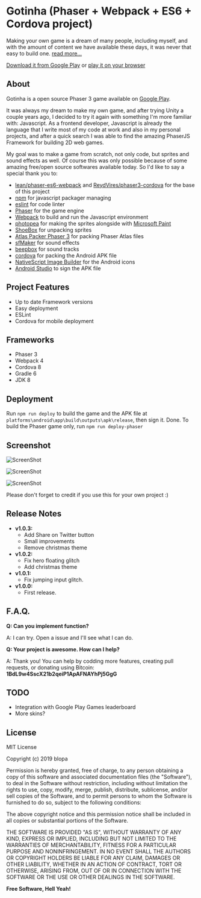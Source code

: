 # Gotinha (Phaser + Webpack + ES6 + Cordova project)
Making your own game is a dream of many people, including myself, and with the amount of content we have available these days, it was never that easy to build one. [read more...](https://google.com)

[Download it from Google Play](https://play.google.com/store/apps/details?id=com.werules.gotinha) or [play it on your browser](https://blopa.github.io/gotinha/)

## About
Gotinha is a open source Phaser 3 game available on [Google Play](https://play.google.com/store/apps/details?id=com.werules.gotinha).

It was always my dream to make my own game, and after trying Unity a couple years ago, I decided to try it again with something I'm more familiar with: Javascript. As a frontend developer, Javascript is already the language that I write most of my code at work and also in my personal projects, and after a quick search I was able to find the amazing PhaserJS Framework for building 2D web games.

My goal was to make a game from scratch, not only code, but sprites and sound effects as well. Of course this was only possible because of some amazing free/open source softwares available today. So I'd like to say a special thank you to:
- [lean/phaser-es6-webpack](https://github.com/lean/phaser-es6-webpack) and [ReydVires/phaser3-cordova](https://github.com/ReydVires/phaser3-cordova) for the base of this project
- [npm](https://github.com/npm/cli) for javascript packager managing
- [eslint](https://github.com/eslint/eslint) for code linter
- [Phaser](https://github.com/photonstorm/phaser) for the game engine
- [Webpack](https://github.com/webpack/webpack) to build and run the Javascript environment
- [photopea](https://github.com/photopea/photopea) for making the sprites alongside with [Microsoft Paint](https://pt.wikipedia.org/wiki/Microsoft_Paint)
- [ShoeBox](http://renderhjs.net/shoebox/) for unpacking sprites
- [Atlas Packer Phaser 3](https://github.com/gammafp/atlas-packer-phaser) for packing Phaser Atlas files
- [sfMaker](https://github.com/leshylabs/sfMaker) for sound effects
- [beepbox](https://github.com/johnnesky/beepbox) for sound tracks
- [cordova](https://github.com/apache/cordova) for packing the Android APK file
- [NativeScript Image Builder](http://nsimage.brosteins.com/) for the Android icons
- [Android Studio](https://android.googlesource.com/platform/tools/base/+/studio-master-dev/studio.md) to sign the APK file

## Project Features
- Up to date Framework versions
- Easy deployment
- ESLint
- Cordova for mobile deployment

## Frameworks
- Phaser 3
- Webpack 4
- Cordova 8
- Gradle 6
- JDK 8

## Deployment
Run `npm run deploy` to build the game and the APK file at `platforms\android\app\build\outputs\apk\release`, then sign it. Done.
To build the Phaser game only, run `npm run deploy-phaser`

## Screenshot
![ScreenShot](https://raw.githubusercontent.com/blopa/gotinha/master/screenshots/v2/screenshot_1.png)

![ScreenShot](https://raw.githubusercontent.com/blopa/gotinha/master/screenshots/v2/screenshot_2.png)

![ScreenShot](https://raw.githubusercontent.com/blopa/gotinha/master/screenshots/v2/screenshot_3.png)


Please don't forget to credit if you use this for your own project :)

## Release Notes
- **v1.0.3:**
    - Add Share on Twitter button
	- Small improvements
	- Remove christmas theme
- **v1.0.2:**
	- Fix hero floating glitch
	- Add christmas theme
- **v1.0.1:**
	- Fix jumping input glitch.
- **v1.0.0:**
	- First release.

## F.A.Q.
**Q: Can you implement <???> function?**

A: I can try. Open a issue and I'll see what I can do.

**Q: Your project is awesome. How can I help?**

A: Thank you! You can help by codding more features, creating pull requests, or donating using Bitcoin: **1BdL9w4SscX21b2qeiP1ApAFNAYhPj5GgG**

## TODO
- Integration with Google Play Games leaderboard
- More skins?

## License
MIT License

Copyright (c) 2019 blopa

Permission is hereby granted, free of charge, to any person obtaining a copy of this software and associated documentation files (the "Software"), to deal in the Software without restriction, including without limitation the rights to use, copy, modify, merge, publish, distribute, sublicense, and/or sell copies of the Software, and to permit persons to whom the Software is furnished to do so, subject to the following conditions:

The above copyright notice and this permission notice shall be included in all copies or substantial portions of the Software.

THE SOFTWARE IS PROVIDED "AS IS", WITHOUT WARRANTY OF ANY KIND, EXPRESS OR IMPLIED, INCLUDING BUT NOT LIMITED TO THE WARRANTIES OF MERCHANTABILITY, FITNESS FOR A PARTICULAR PURPOSE AND NONINFRINGEMENT. IN NO EVENT SHALL THE AUTHORS OR COPYRIGHT HOLDERS BE LIABLE FOR ANY CLAIM, DAMAGES OR OTHER LIABILITY, WHETHER IN AN ACTION OF CONTRACT, TORT OR OTHERWISE, ARISING FROM, OUT OF OR IN CONNECTION WITH THE SOFTWARE OR THE USE OR OTHER DEALINGS IN THE SOFTWARE.

**Free Software, Hell Yeah!**
